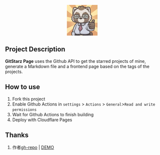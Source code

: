 <p align="center">
  <img src="web/public/new.webp" alt="DEMO" width="100" height="100">
</p>

## Project Description

**GitStarz Page** uses the Github API to get the starred projects of mine, generate a Markdown file and a frontend page based on the tags of the projects.


## How to use

1. Fork this project
2. Enable Github Actions in `settings` > `Actions` > `General`>`Read and write permissions`
3. Wait for Github Actions to finish building
4. Deploy with Cloudflare Pages


## Thanks

1. 作者[gh-repo](https://github.com/githubstartog) | [DEMO](https://githubstartog.pages.dev/)
